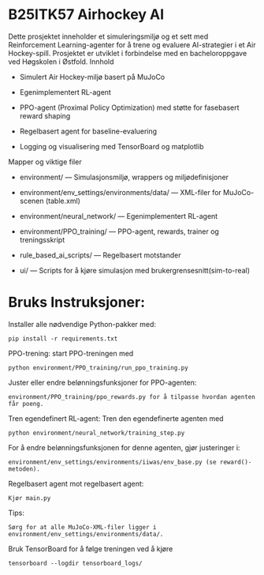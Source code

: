 # B25ITK57 Airhockey AI

Dette prosjektet inneholder et simuleringsmiljø og et sett med Reinforcement Learning-agenter for å trene og evaluere AI-strategier i et Air Hockey-spill. Prosjektet er utviklet i forbindelse med en bacheloroppgave ved Høgskolen i Østfold.
Innhold

- Simulert Air Hockey-miljø basert på MuJoCo
    
- Egenimplementert RL-agent

- PPO-agent (Proximal Policy Optimization) med støtte for fasebasert reward shaping

- Regelbasert agent for baseline-evaluering

- Logging og visualisering med TensorBoard og matplotlib

Mapper og viktige filer

- environment/ — Simulasjonsmiljø, wrappers og miljødefinisjoner

- environment/env_settings/environments/data/ — XML-filer for MuJoCo-scenen (table.xml)

- environment/neural_network/ — Egenimplementert RL-agent
    
- environment/PPO_training/ — PPO-agent, rewards, trainer og treningsskript
    
- rule_based_ai_scripts/ — Regelbasert motstander

- ui/ — Scripts for å kjøre simulasjon med brukergrensesnitt(sim-to-real)

# Bruks Instruksjoner:

Installer alle nødvendige Python-pakker med:
    
    pip install -r requirements.txt

PPO-trening: start PPO-treningen med
    
    python environment/PPO_training/run_ppo_training.py

Juster eller endre belønningsfunksjoner for PPO-agenten:
    
    environment/PPO_training/ppo_rewards.py for å tilpasse hvordan agenten får poeng.

Tren egendefinert RL-agent: Tren den egendefinerte agenten med
    
    python environment/neural_network/training_step.py
    
For å endre belønningsfunksjonen for denne agenten, gjør justeringer i:
    
    environment/env_settings/environments/iiwas/env_base.py (se reward()-metoden).

Regelbasert agent mot regelbasert agent:
    
    Kjør main.py


Tips:

    Sørg for at alle MuJoCo-XML-filer ligger i environment/env_settings/environments/data/.

Bruk TensorBoard for å følge treningen ved å kjøre
    
    tensorboard --logdir tensorboard_logs/

